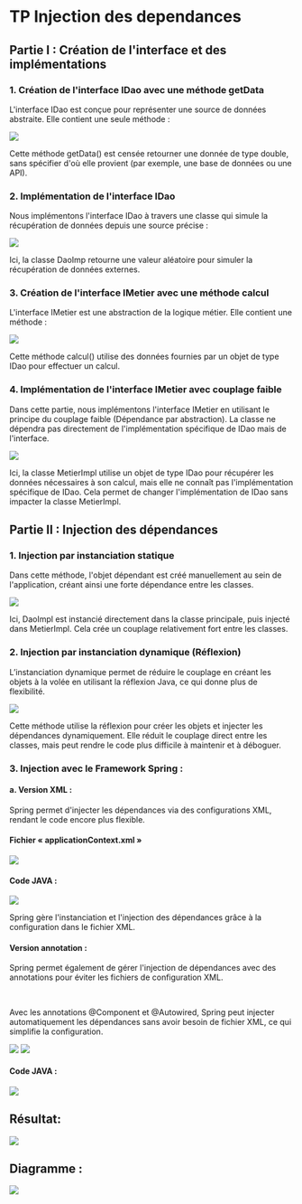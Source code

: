 <h1>TP Injection des dependances</h1>
<h2>Partie I : Création de l'interface et des implémentations</h2>
<h3>1. Création de l'interface IDao avec une méthode getData</h3>
<p>L'interface IDao est conçue pour représenter une source de données abstraite. Elle contient une seule
méthode :</p>
<img src="CAPTURES/Image1.png">
<p>Cette méthode getData() est censée retourner une donnée de type double, sans spécifier d'où elle
provient (par exemple, une base de données ou une API).</p>
<h3>2. Implémentation de l'interface IDao</h3>
<p>Nous implémentons l'interface IDao à travers une classe qui simule la récupération de données depuis
une source précise :</p>
<img src="CAPTURES/Image2.png">
<p>Ici, la classe DaoImp retourne une valeur aléatoire pour simuler la récupération de données externes.
</p>
<h3>3. Création de l'interface IMetier avec une méthode calcul
</h3>
<p>L'interface IMetier est une abstraction de la logique métier. Elle contient une méthode :</p>
<img src="CAPTURES/Image3.png">
<p>Cette méthode calcul() utilise des données fournies par un objet de type IDao pour effectuer un
calcul.</p>
<h3>4. Implémentation de l'interface IMetier avec couplage faible</h3>
<p>Dans cette partie, nous implémentons l'interface IMetier en utilisant le principe du couplage faible
(Dépendance par abstraction). La classe ne dépendra pas directement de l'implémentation spécifique de
IDao mais de l'interface.
</p>
<img src="CAPTURES/Image4.png">
<p>Ici, la classe MetierImpl utilise un objet de type IDao pour récupérer les données nécessaires à son
calcul, mais elle ne connaît pas l'implémentation spécifique de IDao. Cela permet de changer
l'implémentation de IDao sans impacter la classe MetierImpl.</p>
<h2>Partie II : Injection des dépendances</h2>
<h3>1. Injection par instanciation statique</h3>
<p>Dans cette méthode, l'objet dépendant est créé manuellement au sein de l'application, créant ainsi une forte dépendance entre les classes.
</p>
<img src="CAPTURES/Image5.png">
<p>Ici, DaoImpl est instancié directement dans la classe principale, puis injecté dans MetierImpl. Cela
crée un couplage relativement fort entre les classes.
</p>
<h3>2. Injection par instanciation dynamique (Réflexion)</h3>
<p>L’instanciation dynamique permet de réduire le couplage en créant les objets à la volée en utilisant la
réflexion Java, ce qui donne plus de flexibilité.</p>
<img src="CAPTURES/Image6.png">
<p>Cette méthode utilise la réflexion pour créer les objets et injecter les dépendances dynamiquement. Elle
réduit le couplage direct entre les classes, mais peut rendre le code plus difficile à maintenir et à
déboguer.</p>
<h3>3. Injection avec le Framework Spring :
</h3>
<h4>a. Version XML :</h4>
<p>Spring permet d'injecter les dépendances via des configurations XML, rendant le code encore
plus flexible.</p>
<h4>Fichier « applicationContext.xml »</h4>
<img src="CAPTURES/Image7.png">
<h4>Code JAVA :</h4>
<img src="CAPTURES/Image8.png">
<p>Spring gère l'instanciation et l'injection des dépendances grâce à la configuration dans le fichier
XML.</p>
<h4>Version annotation :</h4>
<p>Spring permet également de gérer l'injection de dépendances avec des annotations pour éviter
les fichiers de configuration XML.
</p>
<br>
<p>Avec les annotations @Component et @Autowired, Spring peut injecter automatiquement
les dépendances sans avoir besoin de fichier XML, ce qui simplifie la configuration.</p>
<img src="CAPTURES/Image9.png">
<img src="CAPTURES/Image10.png">
<h4>Code JAVA :</h4>
<img src="CAPTURES/Image11.png">
<h2>Résultat:</h2>
<img src="CAPTURES/Res1.png">
<h2>Diagramme : </h2>
<img src="CAPTURES/Diagramme.png">
